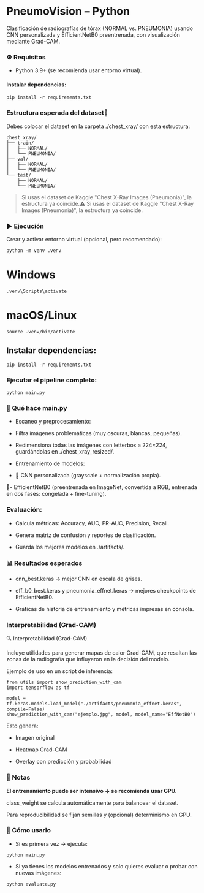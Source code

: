 # PneumoVision – Python

Clasificación de radiografías de tórax (NORMAL vs. PNEUMONIA) usando CNN personalizada y EfficientNetB0 preentrenada, con visualización mediante Grad-CAM.

### ⚙️ Requisitos

- Python 3.9+ (se recomienda usar entorno virtual).

#### Instalar dependencias:

`pip install -r requirements.txt`

###  Estructura esperada del dataset📂

Debes colocar el dataset en la carpeta ./chest_xray/ con esta estructura:

    chest_xray/
    ├── train/
    │   ├── NORMAL/
    │   └── PNEUMONIA/
    ├── val/
    │   ├── NORMAL/
    │   └── PNEUMONIA/
    └── test/
        ├── NORMAL/
        └── PNEUMONIA/


> Si usas el dataset de Kaggle "Chest X-Ray Images (Pneumonia)", la estructura ya coincide.⚠️ Si usas el dataset de Kaggle "Chest X-Ray Images (Pneumonia)", la estructura ya coincide.

### ▶️ Ejecución

Crear y activar entorno virtual (opcional, pero recomendado):

`python -m venv .venv`
# Windows
`.venv\Scripts\activate`
# macOS/Linux
`source .venv/bin/activate`


## Instalar dependencias:

`pip install -r requirements.txt`


### Ejecutar el pipeline completo:

`python main.py`

### 🔄 Qué hace main.py

- Escaneo y preprocesamiento:

- Filtra imágenes problemáticas (muy oscuras, blancas, pequeñas).

- Redimensiona todas las imágenes con letterbox a 224×224, guardándolas en ./chest_xray_resized/.

- Entrenamiento de modelos:

- 🧩 CNN personalizada (grayscale + normalización propia).

🧠-  EfficientNetB0 (preentrenada en ImageNet, convertida a RGB, entrenada en dos fases: congelada + fine-tuning).

### Evaluación:

- Calcula métricas: Accuracy, AUC, PR-AUC, Precision, Recall.

- Genera matriz de confusión y reportes de clasificación.

- Guarda los mejores modelos en ./artifacts/.

### 📊 Resultados esperados

- cnn_best.keras → mejor CNN en escala de grises.

- eff_b0_best.keras y pneumonia_effnet.keras → mejores checkpoints de EfficientNetB0.

- Gráficas de historia de entrenamiento y métricas impresas en consola.

###  Interpretabilidad (Grad-CAM)
🔍 Interpretabilidad (Grad-CAM)

Incluye utilidades para generar mapas de calor Grad-CAM, que resaltan las zonas de la radiografía que influyeron en la decisión del modelo.

Ejemplo de uso en un script de inferencia:

    from utils import show_prediction_with_cam
    import tensorflow as tf

    model = tf.keras.models.load_model("./artifacts/pneumonia_effnet.keras", compile=False)
    show_prediction_with_cam("ejemplo.jpg", model, model_name="EffNetB0")


Esto genera:

- Imagen original

- Heatmap Grad-CAM

- Overlay con predicción y probabilidad

### 📌 Notas

**El entrenamiento puede ser intensivo → se recomienda usar GPU.**

class_weight se calcula automáticamente para balancear el dataset.

Para reproducibilidad se fijan semillas y (opcional) determinismo en GPU.

### 🚀 Cómo usarlo

- Si es primera vez → ejecuta:

`python main.py`

- Si ya tienes los modelos entrenados y solo quieres evaluar o probar con nuevas imágenes:

`python evaluate.py`